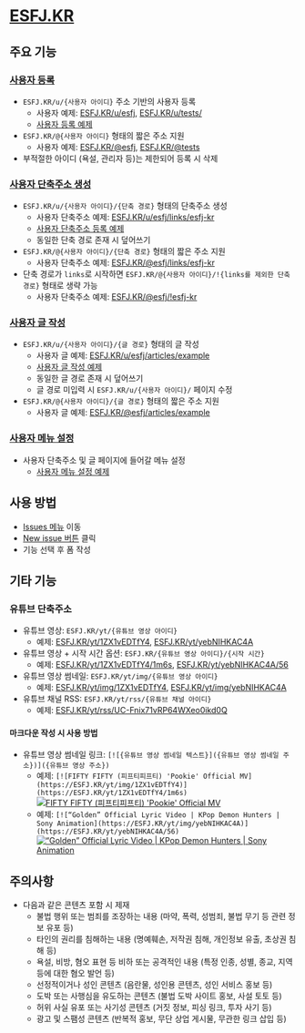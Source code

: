 # [ESFJ.KR](https://esfj.kr)

## 주요 기능

### [사용자 등록](https://github.com/OUS-KR/ESFJ.KR/issues/new?template=01-user-register-by-issue.yml)

- `ESFJ.KR/u/{사용자 아이디}` 주소 기반의 사용자 등록
  - 사용자 예제: [ESFJ.KR/u/esfj](https://esfj.kr/u/esfj), [ESFJ.KR/u/tests/](https://esfj.kr/u/tests)
  - [사용자 등록 예제](https://github.com/OUS-KR/ESFJ.KR/issues/1)
- `ESFJ.KR/@{사용자 아이디}` 형태의 짧은 주소 지원
  - 사용자 예제: [ESFJ.KR/@esfj](https://esfj.kr/@esfj), [ESFJ.KR/@tests](https://esfj.kr/@tests)
- 부적절한 아이디 (욕설, 관리자 등)는 제한되어 등록 시 삭제

### [사용자 단축주소 생성](https://github.com/OUS-KR/ESFJ.KR/issues/new?template=02-user-short-url-register-by-issue.yml)

- `ESFJ.KR/u/{사용자 아이디}/{단축 경로}` 형태의 단축주소 생성
  - 사용자 단축주소 예제: [ESFJ.KR/u/esfj/links/esfj-kr](https://esfj.kr/u/esfj/links/esfj-kr)
  - [사용자 단축주소 등록 예제](https://github.com/OUS-KR/ESFJ.KR/issues/2)
  - 동일한 단축 경로 존재 시 덮어쓰기
- `ESFJ.KR/@{사용자 아이디}/{단축 경로}` 형태의 짧은 주소 지원
  - 사용자 단축주소 예제: [ESFJ.KR/@esfj/links/esfj-kr](https://esfj.kr/@esfj/links/esfj-kr)
- 단축 경로가 `links`로 시작하면 `ESFJ.KR/@{사용자 아이디}/!{links를 제외한 단축 경로}` 형태로 생략 가능
  - 사용자 단축주소 예제: [ESFJ.KR/@esfj/!esfj-kr](https://esfj.kr/@esfj/!esfj-kr)

### [사용자 글 작성](https://github.com/OUS-KR/ESFJ.KR/issues/new?template=03-user-article-writing-by-issue.yml)

- `ESFJ.KR/u/{사용자 아이디}/{글 경로}` 형태의 글 작성
  - 사용자 글 예제: [ESFJ.KR/u/esfj/articles/example](https://esfj.kr/u/esfj/articles/example)
  - [사용자 글 작성 예제](https://github.com/OUS-KR/ESFJ.KR/issues/3)
  - 동일한 글 경로 존재 시 덮어쓰기
  - 글 경로 미입력 시 `ESFJ.KR/u/{사용자 아이디}/` 페이지 수정
- `ESFJ.KR/@{사용자 아이디}/{글 경로}` 형태의 짧은 주소 지원
  - 사용자 글 예제: [ESFJ.KR/@esfj/articles/example](https://esfj.kr/@esfj/articles/example)
 
### [사용자 메뉴 설정](https://github.com/OUS-KR/ESFJ.KR/issues/new?template=04-user-menu-setting-by-issue.yml)

- 사용자 단축주소 및 글 페이지에 들어갈 메뉴 설정
  - [사용자 메뉴 설정 예제](https://github.com/OUS-KR/ESFJ.KR/issues/4)

## 사용 방법

- [Issues 메뉴](https://github.com/OUS-KR/ESFJ.KR/issues) 이동
- [New issue 버튼](https://github.com/OUS-KR/ESFJ.KR/issues/new/choose) 클릭
- 기능 선택 후 폼 작성

## 기타 기능

### 유튜브 단축주소

- 유튜브 영상: `ESFJ.KR/yt/{유튜브 영상 아이디}`
  - 예제: [ESFJ.KR/yt/1ZX1vEDTfY4](https://esfj.kr/yt/1ZX1vEDTfY4), [ESFJ.KR/yt/yebNIHKAC4A](https://esfj.kr/yt/yebNIHKAC4A)
- 유튜브 영상 + 시작 시간 옵션: `ESFJ.KR/{유튜브 영상 아이디}/{시작 시간}`
  - 예제: [ESFJ.KR/yt/1ZX1vEDTfY4/1m6s](https://esfj.kr/yt/1ZX1vEDTfY4/1m6s), [ESFJ.KR/yt/yebNIHKAC4A/56](https://esfj.kr/yt/yebNIHKAC4A/56)
- 유튜브 영상 썸네일: `ESFJ.KR/yt/img/{유튜브 영상 아이디}`
  - 예제: [ESFJ.KR/yt/img/1ZX1vEDTfY4](https://esfj.kr/yt/img/1ZX1vEDTfY4), [ESFJ.KR/yt/img/yebNIHKAC4A](https://esfj.kr/yt/img/yebNIHKAC4A)
- 유튜브 채널 RSS: `ESFJ.KR/yt/rss/{유튜브 채널 아이디}`
  - 예제: [ESFJ.KR/yt/rss/UC-Fnix71vRP64WXeo0ikd0Q](https://esfj.kr/yt/rss/UC-Fnix71vRP64WXeo0ikd0Q)

#### 마크다운 작성 시 사용 방법

- 유튜브 영상 썸네일 링크: `[![{유튜브 영상 썸네일 텍스트}]({유튜브 영상 썸네일 주소})]({유튜브 영상 주소})`
  - 예제: `[![FIFTY FIFTY (피프티피프티) 'Pookie' Official MV](https://ESFJ.KR/yt/img/1ZX1vEDTfY4)](https://ESFJ.KR/yt/1ZX1vEDTfY4/1m6s)`
  [![FIFTY FIFTY (피프티피프티) 'Pookie' Official MV](https://ESFJ.KR/yt/img/1ZX1vEDTfY4)](https://ESFJ.KR/yt/1ZX1vEDTfY4/1m6s)
  - 예제: `[![“Golden” Official Lyric Video | KPop Demon Hunters | Sony Animation](https://ESFJ.KR/yt/img/yebNIHKAC4A)](https://ESFJ.KR/yt/yebNIHKAC4A/56)`
  [![“Golden” Official Lyric Video | KPop Demon Hunters | Sony Animation](https://ESFJ.KR/yt/img/yebNIHKAC4A)](https://ESFJ.KR/yt/yebNIHKAC4A/56)

## 주의사항

- 다음과 같은 콘텐츠 포함 시 제재
  - 불법 행위 또는 범죄를 조장하는 내용 (마약, 폭력, 성범죄, 불법 무기 등 관련 정보 유포 등)
  - 타인의 권리를 침해하는 내용 (명예훼손, 저작권 침해, 개인정보 유출, 초상권 침해 등)
  - 욕설, 비방, 혐오 표현 등 비하 또는 공격적인 내용 (특정 인종, 성별, 종교, 지역 등에 대한 혐오 발언 등)
  - 선정적이거나 성인 콘텐츠 (음란물, 성인용 콘텐츠, 성인 서비스 홍보 등)
  - 도박 또는 사행심을 유도하는 콘텐츠 (불법 도박 사이트 홍보, 사설 토토 등)
  - 허위 사실 유포 또는 사기성 콘텐츠 (거짓 정보, 피싱 링크, 투자 사기 등)
  - 광고 및 스팸성 콘텐츠 (반복적 홍보, 무단 상업 게시물, 무관한 링크 삽입 등)